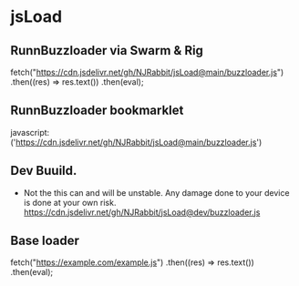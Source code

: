# jsLoad
## RunnBuzzloader via Swarm & Rig
fetch("https://cdn.jsdelivr.net/gh/NJRabbit/jsLoad@main/buzzloader.js")  
  .then((res) => res.text())
  .then(eval);

  
## RunnBuzzloader bookmarklet
javascript:('https://cdn.jsdelivr.net/gh/NJRabbit/jsLoad@main/buzzloader.js')


## Dev Buuild.
* Not the this can and will be unstable. Any damage done to your device is done at your own risk.
  https://cdn.jsdelivr.net/gh/NJRabbit/jsLoad@dev/buzzloader.js

## Base loader
fetch("https://example.com/example.js")
  .then((res) => res.text())
  .then(eval);


  
